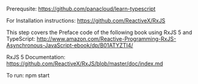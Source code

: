 Prerequsite:
https://github.com/panacloud/learn-typescript

For Installation instructions:
https://github.com/ReactiveX/RxJS

This step covers the Preface code of the following book using RxJS 5 and TypeScript:
http://www.amazon.com/Reactive-Programming-RxJS-Asynchronous-JavaScript-ebook/dp/B01ATYZTI4/

RxJS 5 Documentation:
https://github.com/ReactiveX/RxJS/blob/master/doc/index.md

To run:
npm start

